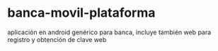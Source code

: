 # banca-movil-plataforma
aplicación en android genérico para banca, incluye también web para registro y obtención de clave web
